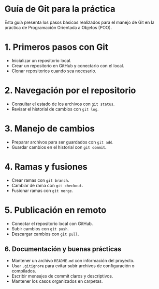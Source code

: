 # Guía de Git para la práctica

Esta guía presenta los pasos básicos realizados para el manejo de Git en la práctica de Programación Orientada a Objetos (POO).

# 1. Primeros pasos con Git
- Inicializar un repositorio local.
- Crear un repositorio en GitHub y conectarlo con el local.
- Clonar repositorios cuando sea necesario.

# 2. Navegación por el repositorio
- Consultar el estado de los archivos con `git status`.
- Revisar el historial de cambios con `git log`.

# 3. Manejo de cambios
- Preparar archivos para ser guardados con `git add`.
- Guardar cambios en el historial con `git commit`.

# 4. Ramas y fusiones
- Crear ramas con `git branch`.
- Cambiar de rama con `git checkout`.
- Fusionar ramas con `git merge`.

# 5. Publicación en remoto
- Conectar el repositorio local con GitHub.
- Subir cambios con `git push`.
- Descargar cambios con `git pull`.

## 6. Documentación y buenas prácticas
- Mantener un archivo `README.md` con información del proyecto.
- Usar `.gitignore` para evitar subir archivos de configuración o compilados.
- Escribir mensajes de commit claros y descriptivos.
- Mantener los casos organizados en carpetas.

